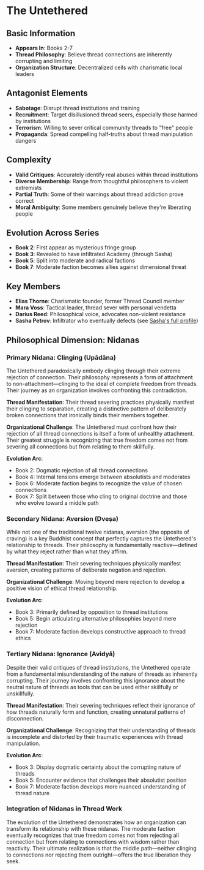 # The Untethered

## Basic Information
- **Appears In**: Books 2-7
- **Thread Philosophy**: Believe thread connections are inherently corrupting and limiting
- **Organization Structure**: Decentralized cells with charismatic local leaders

## Antagonist Elements
- **Sabotage**: Disrupt thread institutions and training
- **Recruitment**: Target disillusioned thread seers, especially those harmed by institutions
- **Terrorism**: Willing to sever critical community threads to "free" people
- **Propaganda**: Spread compelling half-truths about thread manipulation dangers

## Complexity
- **Valid Critiques**: Accurately identify real abuses within thread institutions
- **Diverse Membership**: Range from thoughtful philosophers to violent extremists
- **Partial Truth**: Some of their warnings about thread addiction prove correct
- **Moral Ambiguity**: Some members genuinely believe they're liberating people

## Evolution Across Series
- **Book 2**: First appear as mysterious fringe group
- **Book 3**: Revealed to have infiltrated Academy (through Sasha)
- **Book 5**: Split into moderate and radical factions
- **Book 7**: Moderate faction becomes allies against dimensional threat

## Key Members
- **Elias Thorne**: Charismatic founder, former Thread Council member
- **Mara Voss**: Tactical leader, thread sever with personal vendetta
- **Darius Reed**: Philosophical voice, advocates non-violent resistance
- **Sasha Petrov**: Infiltrator who eventually defects (see [Sasha's full profile](../supporting_cast/core_friends/sasha_petrov.md))

## Philosophical Dimension: Nidanas

### Primary Nidana: Clinging (Upādāna)
The Untethered paradoxically embody clinging through their extreme rejection of connection. Their philosophy represents a form of attachment to non-attachment—clinging to the ideal of complete freedom from threads. Their journey as an organization involves confronting this contradiction.

**Thread Manifestation**: Their thread severing practices physically manifest their clinging to separation, creating a distinctive pattern of deliberately broken connections that ironically binds their members together.

**Organizational Challenge**: The Untethered must confront how their rejection of all thread connections is itself a form of unhealthy attachment. Their greatest struggle is recognizing that true freedom comes not from severing all connections but from relating to them skillfully.

**Evolution Arc**: 
- Book 2: Dogmatic rejection of all thread connections
- Book 4: Internal tensions emerge between absolutists and moderates
- Book 6: Moderate faction begins to recognize the value of chosen connections
- Book 7: Split between those who cling to original doctrine and those who evolve toward a middle path

### Secondary Nidana: Aversion (Dveṣa)
While not one of the traditional twelve nidanas, aversion (the opposite of craving) is a key Buddhist concept that perfectly captures the Untethered's relationship to threads. Their philosophy is fundamentally reactive—defined by what they reject rather than what they affirm.

**Thread Manifestation**: Their severing techniques physically manifest aversion, creating patterns of deliberate negation and rejection.

**Organizational Challenge**: Moving beyond mere rejection to develop a positive vision of ethical thread relationship.

**Evolution Arc**:
- Book 3: Primarily defined by opposition to thread institutions
- Book 5: Begin articulating alternative philosophies beyond mere rejection
- Book 7: Moderate faction develops constructive approach to thread ethics

### Tertiary Nidana: Ignorance (Avidyā)
Despite their valid critiques of thread institutions, the Untethered operate from a fundamental misunderstanding of the nature of threads as inherently corrupting. Their journey involves confronting this ignorance about the neutral nature of threads as tools that can be used either skillfully or unskillfully.

**Thread Manifestation**: Their severing techniques reflect their ignorance of how threads naturally form and function, creating unnatural patterns of disconnection.

**Organizational Challenge**: Recognizing that their understanding of threads is incomplete and distorted by their traumatic experiences with thread manipulation.

**Evolution Arc**:
- Book 3: Display dogmatic certainty about the corrupting nature of threads
- Book 5: Encounter evidence that challenges their absolutist position
- Book 7: Moderate faction develops more nuanced understanding of thread nature

### Integration of Nidanas in Thread Work
The evolution of the Untethered demonstrates how an organization can transform its relationship with these nidanas. The moderate faction eventually recognizes that true freedom comes not from rejecting all connection but from relating to connections with wisdom rather than reactivity. Their ultimate realization is that the middle path—neither clinging to connections nor rejecting them outright—offers the true liberation they seek.
